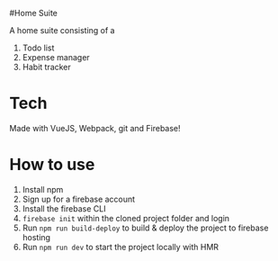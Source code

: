 #Home Suite

A home suite consisting of a 
1. Todo list
2. Expense manager
3. Habit tracker

# Tech
Made with VueJS, Webpack, git and Firebase!

# How to use

1. Install npm
2. Sign up for a firebase account
3. Install the firebase CLI
4. `firebase init` within the cloned project folder and login
5. Run `npm run build-deploy` to build & deploy the project to firebase hosting
6. Run `npm run dev` to start the project locally with HMR
